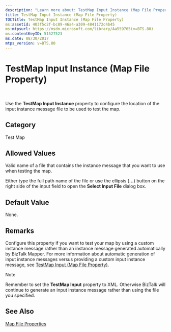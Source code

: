 ```yaml
---
description: "Learn more about: TestMap Input Instance (Map File Property)"
title: TestMap Input Instance (Map File Property)
TOCTitle: TestMap Input Instance (Map File Property)
ms:assetid: 403f5c2f-bc89-46a4-a309-4841172c4b45
ms:mtpsurl: https://msdn.microsoft.com/library/Aa559765(v=BTS.80)
ms:contentKeyID: 51527523
ms.date: 08/30/2017
mtps_version: v=BTS.80
---
```


# TestMap Input Instance (Map File Property)

 

Use the **TestMap Input Instance** property to configure the location of the input instance message file to be used to test the map.

## Category

Test Map

## Allowed Values

Valid name of a file that contains the instance message that you want to use when testing the map.

Either type the full path name of the file or use the ellipsis (**...**) button on the right side of the input field to open the **Select Input File** dialog box.

## Default Value

None.

## Remarks

Configure this property if you want to test your map by using a custom instance message rather than an instance message generated automatically by BizTalk Mapper. For more information about automatic generation of input instance messages versus providing a custom input instance message, see [TestMap Input (Map File Property)](testmap-input-map-file-property.md).


> [!NOTE]
> <P>Remember to set the <STRONG>TestMap Input</STRONG> property to XML. Otherwise BizTalk will continue to generate an input instance message rather than using the file you specified.</P>



## See Also

[Map File Properties](map-file-properties.md)

